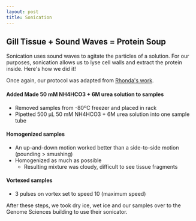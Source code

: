 ```yaml
---
layout: post
title: Sonication
---
```


## Gill Tissue + Sound Waves = Protein Soup

Sonication uses sound waves to agitate the particles of a solution. For our purposes, sonication allows us to lyse cell walls and extract the protein inside. Here's how we did it!

Once again, our protocol was adapted from [Rhonda's work](https://github.com/sr320/LabDocs/blob/master/protocols/ProteinprepforMSMS.md).

#### **Added Made 50 mM NH4HCO3 + 6M urea solution to samples**

- Removed samples from -80ºC freezer and placed in rack
- Pipetted 500 µL 50 mM NH4HCO3 + 6M urea solution into one sample tube

#### **Homogenized samples**
- An up-and-down motion worked better than a side-to-side motion (pounding > smushing)
- Homogenized as much as possible
  - Resulting mixture was cloudy, difficult to see tissue fragments
  
#### **Vortexed samples**
- 3 pulses on vortex set to speed 10 (maximum speed)

After these steps, we took dry ice, wet ice and our samples over to the Genome Sciences building to use their sonicator.
